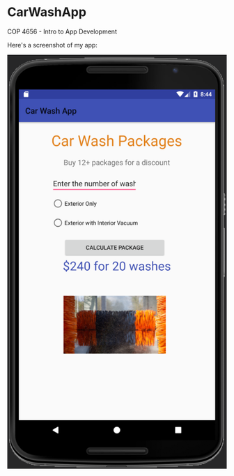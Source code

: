 # CarWashApp
COP 4656 - Intro to App Development

Here's a screenshot of my app:


<img src='Carwash App Screenshot.png' title='Screenshot' width='' alt='Screenshot' />
